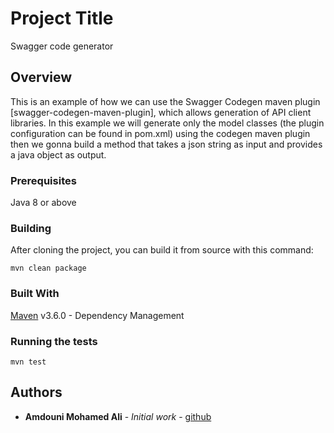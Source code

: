 # Project Title

Swagger code generator

## Overview

This is an example of how we can use the Swagger Codegen maven plugin [swagger-codegen-maven-plugin], which allows generation of API client libraries. In this example we
will generate only the model classes (the plugin configuration can be found in pom.xml) using the codegen maven plugin then we gonna build a method that takes
a json string as input and provides a java object as output.

### Prerequisites

Java 8 or above

### Building

After cloning the project, you can build it from source with this command:

```
mvn clean package
```

### Built With

[Maven](https://maven.apache.org/) v3.6.0 - Dependency Management


### Running the tests

```
mvn test
```

## Authors

* **Amdouni Mohamed Ali** - *Initial work* - [github](https://github.com/amdouni-mohamed-ali)
